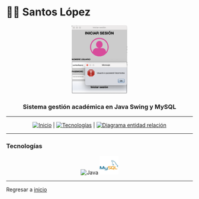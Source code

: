 # 🧑‍💻 Santos López 

<div align="center">
  <img src="imagen-proyecto/1.webp" alt="Sistema gestión académica" width="150"/>
  <h3>Sistema gestión académica en Java Swing y MySQL</h3>
  <!--p>
    <strong>Ingeniero de Software y Desarrollador Web</strong><br/>
    Especializado en desarrollo web full stack, apasionado por soluciones digitales.
  </p-->
</div>

---

<div align="center">
  <a href="README.md"><img src="https://img.shields.io/badge/-Inicio-007bff?logo=home&logoColor=fff" alt="Inicio"/></a> | 
  <a href="tecnologias.md"><img src="https://img.shields.io/badge/-Tecnologias-28a745?logo=project-diagram&logoColor=fff" alt="Tecnologías"/></a> |
  <!--a href="educacion.md"><img src="https://img.shields.io/badge/-Educación-ff6347?logo=tools&logoColor=fff" alt="Educación"/></a> |-->
  <a href="diagramaer.md"><img src="https://img.shields.io/badge/-Diagrama entidad relación-007bff?logo=envelope&logoColor=fff" alt="Diagrama entidad relación"/></a>
</div>

---

### Tecnologías 
<div align="center">
  <img src="https://www.vectorlogo.zone/logos/java/java-icon.svg" alt="Java" width="50"/>
    <img src="https://raw.githubusercontent.com/devicons/devicon/master/icons/mysql/mysql-original-wordmark.svg" alt="MySQL" width="50"/>
</div>

---

Regresar a <a href="https://github.com/santoslopez">inicio</a>

